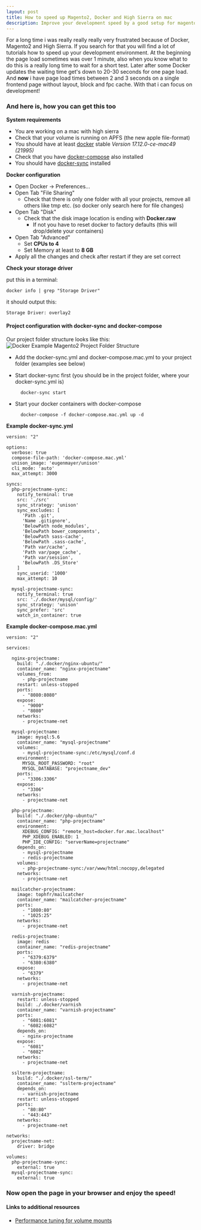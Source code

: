 ```yaml
---
layout: post
title: How to speed up Magento2, Docker and High Sierra on mac
description: Improve your development speed by a good setup for magento2!
---
```

For a long time i was really really really very frustrated because of Docker, Magento2 and High Sierra.
If you search for that you will find a lot of tutorials how to speed up your development environment. 
At the beginning the page load sometimes was over 1 minute, also when you know what to do this is a really
long time to wait for a short test. Later after some Docker updates the waiting time get's down to 20-30 seconds
for one page load. And **now** i have page load times between 2 and 3 seconds on a single frontend page without
layout, block and fpc cache. With that i can focus on development!

### And here is, how you can get this too

**System requirements**
* You are working on a mac with high sierra
* Check that your volume is running on APFS (the new apple file-format)
* You should have at least [docker](hhttps://store.docker.com/editions/community/docker-ce-desktop-mac) stable *Version 17.12.0-ce-mac49 (21995)*
* Check that you have [docker-compose](https://docs.docker.com/compose/install/) also installed
* You should have [docker-sync](http://docker-sync.io/) installed

**Docker configuration**
* Open Docker -> Preferences...
* Open Tab "File Sharing"
    * Check that there is only one folder with all your projects, remove all others like tmp etc. 
    (so docker only search here for file changes)
* Open Tab "Disk"
    * Check that the disk image location is ending with **Docker.raw**
        * If not you have to reset docker to factory defaults 
        (this will drop/delete your containers)
* Open Tab "Advanced"
    * Set **CPUs to 4**
    * Set Memory at least to **8 GB**
* Apply all the changes and check after restart if they are set correct

**Check your storage driver**

put this in a terminal:
    
    docker info | grep "Storage Driver"

it should output this: 

    Storage Driver: overlay2

#### Project configuration with docker-sync and docker-compose

Our project folder structure looks like this:
![Docker Example Magento2 Project Folder Structure](https://raw.githubusercontent.com/bjoern-flagbit/brocksinet.github.io/afce34c161d4574b59cb21eecdfd3fa1ddb58787/images/_posts/docker/project-folder-structure.png "Docker Example Magento2 Project Folder Structure")

* Add the docker-sync.yml and docker-compose.mac.yml to your project folder (examples see below)
* Start docker-sync first (you should be in the project folder, where your docker-sync.yml is)

    	docker-sync start
    	
* Start your docker containers with docker-compose

    	docker-compose -f docker-compose.mac.yml up -d 
    	
**Example docker-sync.yml**

	version: "2"
    
    options:
      verbose: true
      compose-file-path: 'docker-compose.mac.yml'
      unison_image: 'eugenmayer/unison'
      cli_mode: 'auto'
      max_attempt: 3000
    
    syncs:
      php-projectname-sync:
        notify_terminal: true
        src: './src'
        sync_strategy: 'unison'
        sync_excludes: [
          'Path .git',
          'Name .gitignore',
          'BelowPath node_modules',
          'BelowPath bower_components',
          'BelowPath sass-cache',
          'BelowPath .sass-cache',
          'Path var/cache',
          'Path var/page_cache',
          'Path var/session',
          'BelowPath .DS_Store'
        ]
        sync_userid: '1000'
        max_attempt: 10
    
      mysql-projectname-sync:
        notify_terminal: true
        src: './.docker/mysql/config/'
        sync_strategy: 'unison'
        sync_prefer: 'src'
        watch_in_container: true
	
**Example docker-compose.mac.yml**

	version: "2"
    
    services:
    
      nginx-projectname:
        build: "./.docker/nginx-ubuntu/"
        container_name: "nginx-projectname"
        volumes_from:
          - php-projectname
        restart: unless-stopped
        ports:
          - "8080:8080"
        expose:
          - "9000"
          - "8080"
        networks:
          - projectname-net
    
      mysql-projectname:
        image: mysql:5.6
        container_name: "mysql-projectname"
        volumes:
          - mysql-projectname-sync:/etc/mysql/conf.d
        environment:
          MYSQL_ROOT_PASSWORD: "root"
          MYSQL_DATABASE: "projectname_dev"
        ports:
          - "3306:3306"
        expose:
          - "3306"
        networks:
          - projectname-net
    
      php-projectname:
        build: "./.docker/php-ubuntu/"
        container_name: "php-projectname"
        environment:
          XDEBUG_CONFIG: "remote_host=docker.for.mac.localhost"
          PHP_XDEBUG_ENABLED: 1
          PHP_IDE_CONFIG: "serverName=projectname"
        depends_on:
          - mysql-projectname
          - redis-projectname
        volumes:
          - php-projectname-sync:/var/www/html:nocopy,delegated
        networks:
          - projectname-net
    
      mailcatcher-projectname:
        image: tophfr/mailcatcher
        container_name: "mailcatcher-projectname"
        ports:
          - "1080:80"
          - "1025:25"
        networks:
          - projectname-net
    
      redis-projectname:
        image: redis
        container_name: "redis-projectname"
        ports:
          - "6379:6379"
          - "6380:6380"
        expose:
          - "6379"
        networks:
          - projectname-net
    
      varnish-projectname:
        restart: unless-stopped
        build: ./.docker/varnish
        container_name: "varnish-projectname"
        ports:
          - "6081:6081"
          - "6082:6082"
        depends_on:
          - nginx-projectname
        expose:
          - "6081"
          - "6082"
        networks:
          - projectname-net
    
      sslterm-projectname:
        build: "./.docker/ssl-term/"
        container_name: "sslterm-projectname"
        depends_on:
          - varnish-projectname
        restart: unless-stopped
        ports:
          - "80:80"
          - "443:443"
        networks:
          - projectname-net
    
    networks:
      projectname-net:
        driver: bridge
    
    volumes:
      php-projectname-sync:
        external: true
      mysql-projectname-sync:
        external: true

### Now open the page in your browser and enjoy the speed!

#### Links to additional resources
* [Performance tuning for volume mounts](https://docs.docker.com/docker-for-mac/osxfs-caching/)
